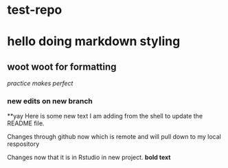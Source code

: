 # test-repo

# hello doing markdown styling
## woot woot for formatting

*practice makes perfect*

### new edits on new branch

**yay
Here is some new text I am adding from the shell to update the README file.

Changes through github now which is remote and will pull down to my local respository

Changes now that it is in Rstudio in new project.
**bold text**